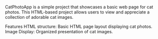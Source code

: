 CatPhotoApp is a simple project that showcases a basic web page for cat photos. This HTML-based project allows users to view and appreciate a collection of adorable cat images.

Features
HTML structure: Basic HTML page layout displaying cat photos.
Image Display: Organized presentation of cat images.
